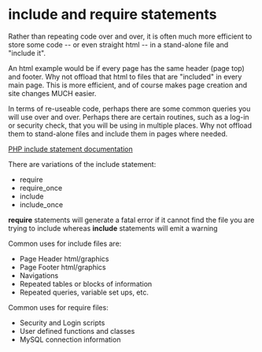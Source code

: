 include and require statements
==============================

Rather than repeating code over and over, it is often much more efficient to store some code -- or even straight html -- in a stand-alone file and "include it".

An html example would be if every page has the same header (page top) and footer. Why not offload that html to files that are "included" in every main page. This is more efficient, and of course makes page creation and site changes MUCH easier.

In terms of re-useable code, perhaps there are some common queries you will use over and over. Perhaps there are certain routines, such as a log-in or security check, that you will be using in multiple places. Why not offload them to stand-alone files and include them in pages where needed.

[PHP include statement documentation](http://php.net/manual/en/function.include.php)

There are variations of the include statement:

* require
* require_once
* include
* include_once

__require__ statements will generate a fatal error if it cannot find the file you are trying to include whereas __include__ statements will emit a warning

Common uses for include files are:

*  Page Header html/graphics
*  Page Footer html/graphics
*  Navigations
*  Repeated tables or blocks of information
*  Repeated queries, variable set ups, etc.

Common uses for require files:

*  Security and Login scripts
*  User defined functions and classes
*  MySQL connection information